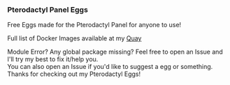 ### Pterodactyl Panel Eggs
Free Eggs made for the Pterodactyl Panel for anyone to use!

Full list of Docker Images available at my [Quay](https://quay.io/repository/yajtpg/pterodactyl-images?tab=tags)

Module Error? Any global package missing? Feel free to open an Issue and I'll try my best to fix it/help you.<br>
You can also open an Issue if you'd like to suggest a egg or something.<br>
Thanks for checking out my Pterodactyl Eggs!<br>